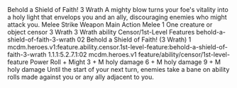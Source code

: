 <ability>
  <name>Behold a Shield of Faith!</name>
  <cost>3 Wrath</cost>
  <flavor>A mighty blow turns your foe&apos;s vitality into a holy light that envelops you and an ally, discouraging enemies who might attack you.</flavor>
  <keywords>
    <keyword>Melee</keyword>
    <keyword>Strike</keyword>
    <keyword>Weapon</keyword>
  </keywords>
  <type>Main Action</type>
  <distance>Melee 1</distance>
  <target>One creature or object</target>
  <metadata>
    <class>censor</class>
    <cost>3 Wrath</cost>
    <cost_amount>3</cost_amount>
    <cost_resource>Wrath</cost_resource>
    <feature_type>ability</feature_type>
    <file_dpath>Censor/1st-Level Features</file_dpath>
    <item_id>behold-a-shield-of-faith-3-wrath</item_id>
    <item_index>02</item_index>
    <item_name>Behold a Shield of Faith! (3 Wrath)</item_name>
    <level>1</level>
    <scc>mcdm.heroes.v1:feature.ability.censor.1st-level-feature:behold-a-shield-of-faith-3-wrath</scc>
    <scdc>1.1.1:5.2.7.1:02</scdc>
    <source>mcdm.heroes.v1</source>
    <type>feature/ability/censor/1st-level-feature</type>
  </metadata>
  <effects>
    <effect type="roll">
      <roll>Power Roll + Might</roll>
      <t1>3 + M holy damage</t1>
      <t2>6 + M holy damage</t2>
      <t3>9 + M holy damage</t3>
    </effect>
    <effect type="mundane">Until the start of your next turn, enemies take a bane on ability rolls made against you or any ally adjacent to you.</effect>
  </effects>
</ability>
